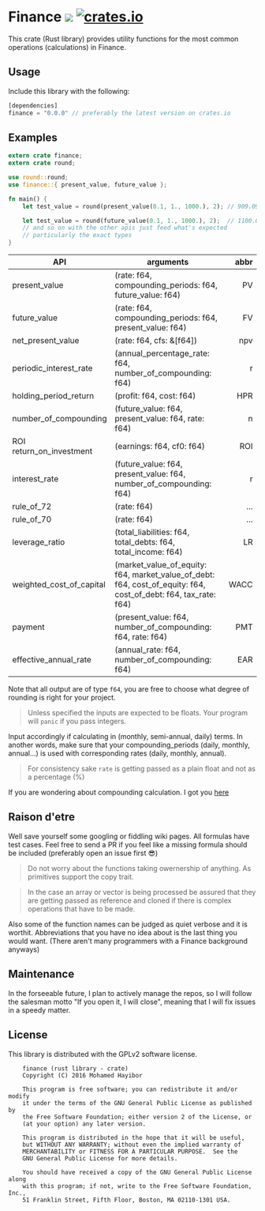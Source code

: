 # Finance ![](https://travis-ci.org/mohamedhayibor/finance.svg?branch=master) [![crates.io](https://img.shields.io/crates/v/finance.svg)](https://crates.io/crates/finance)


This crate (Rust library) provides utility functions for the most common operations (calculations) in Finance.

## Usage

Include this library with the following:
```rust
[dependencies]
finance = "0.0.0" // preferably the latest version on crates.io
```
## Examples
```rust
extern crate finance;
extern crate round;

use round::round;
use finance::{ present_value, future_value };

fn main() {
    let test_value = round(present_value(0.1, 1., 1000.), 2); // 909.09

    let test_value = round(future_value(0.1, 1., 1000.), 2);  // 1100.00
    // and so on with the other apis just feed what's expected
    // particularly the exact types
}

```

| API | arguments | abbr |
|-----|--------|--------:|
| present_value | (rate: f64, compounding_periods: f64, future_value: f64) | PV |
| future_value | (rate: f64, compounding_periods: f64, present_value: f64) | FV |
| net_present_value | (rate: f64, cfs: &[f64]) | npv |
| periodic_interest_rate | (annual_percentage_rate: f64, number_of_compounding: f64) | r |
| holding_period_return | (profit: f64, cost: f64) | HPR |
| number_of_compounding | (future_value: f64, present_value: f64, rate: f64) | n |
| ROI return_on_investment | (earnings: f64, cf0: f64) | ROI |
| interest_rate | (future_value: f64, present_value: f64, number_of_compounding: f64) | r |
| rule_of_72 | (rate: f64) | ... |
| rule_of_70 | (rate: f64) | ... |
| leverage_ratio | (total_liabilities: f64, total_debts: f64, total_income: f64) | LR |
| weighted_cost_of_capital | (market_value_of_equity: f64, market_value_of_debt: f64, cost_of_equity: f64, cost_of_debt: f64, tax_rate: f64) | WACC |
| payment | (present_value: f64, number_of_compounding: f64, rate: f64) | PMT |
| effective_annual_rate | (annual_rate: f64, number_of_compounding: f64) | EAR |

Note that all output are of type `f64`, you are free to choose what degree of rounding is right for your project.

> Unless specified the inputs are expected to be floats. Your program will `panic` if you pass integers.

Input accordingly if calculating in (monthly, semi-annual, daily) terms. In another words, make sure that your compounding_periods (daily, monthly, annual...) is used with corresponding rates (daily, monthly, annual).

> For consistency sake `rate` is getting passed as a plain float and not as a percentage (%)

If you are wondering about compounding calculation. I got you [here](https://github.com/mohamedhayibor/rust_compound)

## Raison d'etre

Well save yourself some googling or fiddling wiki pages. All formulas have test cases. Feel free to send a PR if you feel like a missing formula should be included (preferably open an issue first :sunglasses:)

> Do not worry about the functions taking owernership of anything. As primitives support the copy trait.

> In the case an array or vector is being processed be assured that they are getting passed as reference and cloned if there is complex operations that have to be made.

Also some of the function names can be judged as quiet verbose and it is worthit. Abbreviations that you have no idea about is the last thing you would want. (There aren't many programmers with a Finance background anyways)

## Maintenance

In the forseeable future, I plan to actively manage the repos, so I will follow the salesman motto "If you open it, I will close", meaning that I will fix issues in a speedy matter.

## License

This library is distributed with the GPLv2 software license.

```
    finance (rust library - crate)
    Copyright (C) 2016 Mohamed Hayibor

    This program is free software; you can redistribute it and/or modify
    it under the terms of the GNU General Public License as published by
    the Free Software Foundation; either version 2 of the License, or
    (at your option) any later version.

    This program is distributed in the hope that it will be useful,
    but WITHOUT ANY WARRANTY; without even the implied warranty of
    MERCHANTABILITY or FITNESS FOR A PARTICULAR PURPOSE.  See the
    GNU General Public License for more details.

    You should have received a copy of the GNU General Public License along
    with this program; if not, write to the Free Software Foundation, Inc.,
    51 Franklin Street, Fifth Floor, Boston, MA 02110-1301 USA.
```
